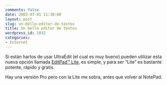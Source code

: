 ```yaml
---
comments: false
date: 2003-07-01 11:30:00
layout: post
slug: un-bello-editor-de-textos
title: Un bello editor de textos
wordpress_id: 1032
categories:
- Internet
---
```


Si están hartos de usar UltraEdit (el cual es muy bueno) pueden utilizar esta nueva opción llamada [EditPad&trade; Lite](http://www.editpadlite.com/editpadlite.html), es simple, y para ser “Lite” es bastante potente, rápido y gratis.





Hay una versión Pro pero con la Lite me sobra, antes que volver al NotePad.




 
